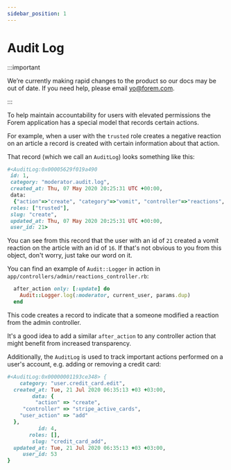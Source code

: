 ```yaml
---
sidebar_position: 1
---
```


# Audit Log

:::important

We’re currently making rapid changes to the product so our docs may be out of date. If you need help, please email [yo@forem.com](mailto:yo@forem.com).

:::

To help maintain accountability for users with elevated permissions the Forem
application has a special model that records certain actions.

For example, when a user with the `trusted` role creates a negative reaction on
an article a record is created with certain information about that action.

That record (which we call an `AuditLog`) looks something like this:

```ruby
#<AuditLog:0x00005629f019a490
 id: 1,
 category: "moderator.audit.log",
 created_at: Thu, 07 May 2020 20:25:31 UTC +00:00,
 data:
  {"action"=>"create", "category"=>"vomit", "controller"=>"reactions", "reactable_id"=>"16", "reactable_type"=>"Article"},
 roles: ["trusted"],
 slug: "create",
 updated_at: Thu, 07 May 2020 20:25:31 UTC +00:00,
 user_id: 21>
```

You can see from this record that the user with an id of `21` created a vomit
reaction on the article with an id of `16`. If that's not obvious to you from
this object, don't worry, just take our word on it.

You can find an example of `Audit::Logger` in action in
`app/controllers/admin/reactions_controller.rb`:

```ruby
  after_action only: [:update] do
    Audit::Logger.log(:moderator, current_user, params.dup)
  end
```

This code creates a record to indicate that a someone modified a reaction from
the admin controller.

It's a good idea to add a similar `after_action` to any controller action that
might benefit from increased transparency.

Additionally, the `AuditLog` is used to track important actions performed on a
user's account, e.g. adding or removing a credit card:

```ruby
#<AuditLog:0x00000001193ce348> {
    category: "user.credit_card.edit",
  created_at: Tue, 21 Jul 2020 06:35:13 +03 +03:00,
        data: {
         "action" => "create",
     "controller" => "stripe_active_cards",
    "user_action" => "add"
  },
          id: 4,
       roles: [],
        slug: "credit_card_add",
  updated_at: Tue, 21 Jul 2020 06:35:13 +03 +03:00,
     user_id: 53
}
```
